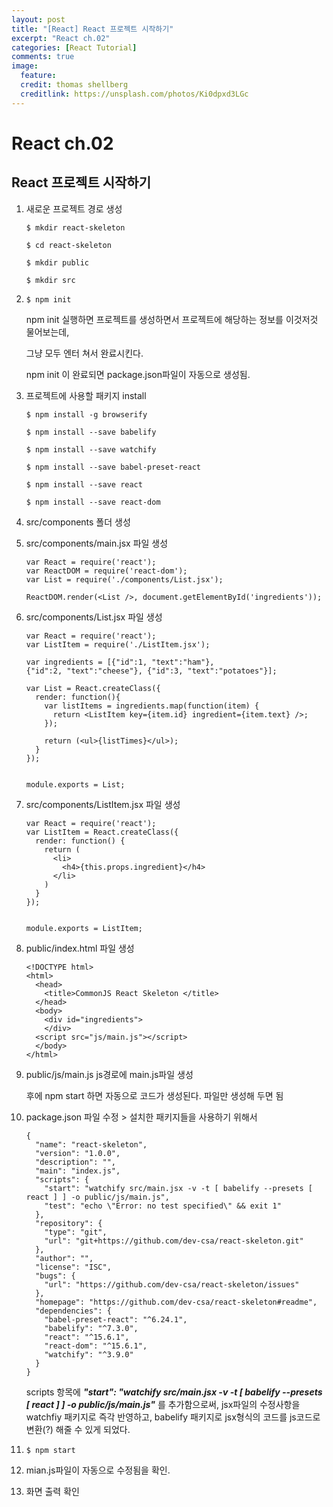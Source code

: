 ```yaml
---
layout: post
title: "[React] React 프로젝트 시작하기"
excerpt: "React ch.02"
categories: [React Tutorial]
comments: true
image:
  feature:
  credit: thomas shellberg
  creditlink: https://unsplash.com/photos/Ki0dpxd3LGc
---
```


# React ch.02

## React 프로젝트 시작하기

1. 새로운 프로젝트 경로 생성

    `$ mkdir react-skeleton`

    `$ cd react-skeleton`

    `$ mkdir public`

    `$ mkdir src`




2. `$ npm init`

    npm init 실행하면 프로젝트를 생성하면서 프로젝트에 해당하는 정보를 이것저것 물어보는데,

    그냥 모두 엔터 쳐서 완료시킨다.

    npm init 이 완료되면 package.json파일이 자동으로 생성됨.


3. 프로젝트에 사용할 패키지 install

    `$ npm install -g browserify`

    `$ npm install --save babelify`

    `$ npm install --save watchify`

    `$ npm install --save babel-preset-react`

    `$ npm install --save react`

    `$ npm install --save react-dom`



4. src/components 폴더 생성


5. src/components/main.jsx 파일 생성

    ```
    var React = require('react');
    var ReactDOM = require('react-dom');
    var List = require('./components/List.jsx');

    ReactDOM.render(<List />, document.getElementById('ingredients'));
    ```

6. src/components/List.jsx 파일 생성

    ```
    var React = require('react');
    var ListItem = require('./ListItem.jsx');

    var ingredients = [{"id":1, "text":"ham"},
    {"id":2, "text":"cheese"}, {"id":3, "text":"potatoes"}];

    var List = React.createClass({
      render: function(){
        var listItems = ingredients.map(function(item) {
          return <ListItem key={item.id} ingredient={item.text} />;
        });

        return (<ul>{listTimes}</ul>);
      }
    });


    module.exports = List;
    ```


7. src/components/ListItem.jsx 파일 생성

    ```
    var React = require('react');
    var ListItem = React.createClass({
      render: function() {
        return (
          <li>
            <h4>{this.props.ingredient}</h4>
          </li>
        )
      }
    });


    module.exports = ListItem;
    ```


8. public/index.html 파일 생성

    ```
    <!DOCTYPE html>
    <html>
      <head>
        <title>CommonJS React Skeleton </title>
      </head>
      <body>
        <div id="ingredients">
        </div>
      <script src="js/main.js"></script>
      </body>
    </html>
    ```


9. public/js/main.js js경로에 main.js파일 생성

    후에 npm start 하면 자동으로 코드가 생성된다. 파일만 생성해 두면 됨


10. package.json 파일 수정 > 설치한 패키지들을 사용하기 위해서

    ```
    {
      "name": "react-skeleton",
      "version": "1.0.0",
      "description": "",
      "main": "index.js",
      "scripts": {
        "start": "watchify src/main.jsx -v -t [ babelify --presets [ react ] ] -o public/js/main.js",
        "test": "echo \"Error: no test specified\" && exit 1"
      },
      "repository": {
        "type": "git",
        "url": "git+https://github.com/dev-csa/react-skeleton.git"
      },
      "author": "",
      "license": "ISC",
      "bugs": {
        "url": "https://github.com/dev-csa/react-skeleton/issues"
      },
      "homepage": "https://github.com/dev-csa/react-skeleton#readme",
      "dependencies": {
        "babel-preset-react": "^6.24.1",
        "babelify": "^7.3.0",
        "react": "^15.6.1",
        "react-dom": "^15.6.1",
        "watchify": "^3.9.0"
      }
    }
    ```

    scripts 항목에 ***"start": "watchify src/main.jsx -v -t [ babelify --presets [ react ] ] -o public/js/main.js"***
    를 추가함으로써, jsx파일의 수정사항을 watchfiy 패키지로 즉각 반영하고, babelify 패키지로 jsx형식의 코드를 js코드로 변환(?) 해줄 수 있게 되었다.

11. `$ npm start`

12. mian.js파일이 자동으로 수정됨을 확인.

13. 화면 출력 확인

